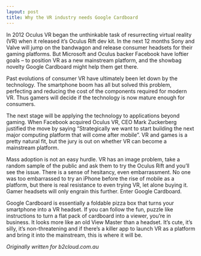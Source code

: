 ```yaml
---
layout: post
title: Why the VR industry needs Google Cardboard
---
```

In 2012 Oculus VR began the unthinkable task of resurrecting virtual reality (VR) when it released it’s Oculus Rift dev kit. In the next 12 months Sony and Valve will jump on the bandwagon and release consumer headsets for their gaming platforms. But Microsoft and Oculus backer Facebook have loftier goals – to position VR as a new mainstream platform, and the showbag novelty Google Cardboard might help them get there.

Past evolutions of consumer VR have ultimately been let down by the technology. The smartphone boom has all but solved this problem, perfecting and reducing the cost of the components required for modern VR. Thus gamers will decide if the technology is now mature enough for consumers.

The next stage will be applying the technology to applications beyond gaming. When Facebook acquired Oculus VR, CEO Mark Zuckerberg justified the move by saying “Strategically we want to start building the next major computing platform that will come after mobile”. VR and games is a pretty natural fit, but the jury is out on whether VR can become a mainstream platform.

Mass adoption is not an easy hurdle. VR has an image problem, take a random sample of the public and ask them to try the Oculus Rift and you’ll see the issue. There is a sense of hesitancy, even embarrassment. No one was too embarrassed to try an iPhone before the rise of mobile as a platform, but there is real resistance to even trying VR, let alone buying it. Gamer headsets will only engrain this further. Enter Google Cardboard.

Google Cardboard is essentially a foldable pizza box that turns your smartphone into a VR headset. If you can follow the fun, puzzle like instructions to turn a flat pack of cardboard into a viewer, you’re in business. It looks more like an old View Master than a headset. It’s cute, it’s silly, it’s non-threatening and if there’s a killer app to launch VR as a platform and bring it into the mainstream, this is where it will be.

*Originally written for b2cloud.com.au*
